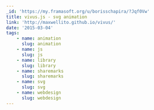 ```yaml
---
_id: 'https://my.framasoft.org/u/borisschapira/?Jqf0Vw'
title: vivus.js - svg animation
link: 'http://maxwellito.github.io/vivus/'
date: '2015-03-04'
tags:
    - name: animation
      slug: animation
    - name: js
      slug: js
    - name: library
      slug: library
    - name: sharemarks
      slug: sharemarks
    - name: svg
      slug: svg
    - name: webdesign
      slug: webdesign
---
```


<div class="markdown"><p></p></div>
